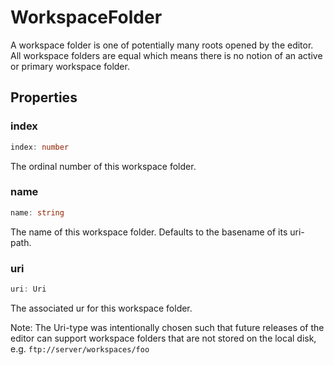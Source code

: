 # WorkspaceFolder

A workspace folder is one of potentially many roots opened by the editor. All workspace folders are equal which means there is no notion of an active or primary workspace folder.

## Properties

### index

```typescript
index: number
```

The ordinal number of this workspace folder.

### name

```typescript
name: string
```

The name of this workspace folder.
Defaults to the basename of its uri-path.

### uri

```typescript
uri: Uri
```

The associated ur for this workspace folder.

Note: The Uri-type was intentionally chosen such that future releases
of the editor can support workspace folders that are not stored on the
local disk, e.g.
`ftp://server/workspaces/foo`

[Uri]: Uri.md
